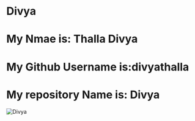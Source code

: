 # Divya
# My Nmae is: Thalla Divya
# My Github Username is:divyathalla
# My repository Name is: Divya
![Divya](https://avatars1.githubusercontent.com/u/13246512?v=3&s=96)
